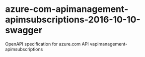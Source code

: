 # azure-com-apimanagement-apimsubscriptions-2016-10-10-swagger
OpenAPI specification for azure.com API vapimanagement-apimsubscriptions
